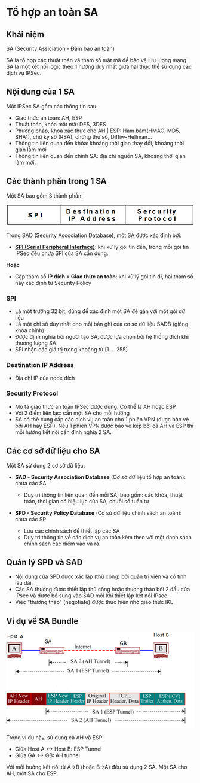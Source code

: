 # Tổ hợp an toàn SA

## Khái niệm
SA (Security Assiciation - Đảm bảo an toàn)

SA là tổ hợp các thuật toán và tham số mật mã để bảo vệ lưu lượng mạng. SA là một kết nối logic theo 1 hướng duy nhất giữa hai thực thể sử dụng các dịch vụ IPSec.

## Nội dung của 1 SA
Một IPSec SA gồm các thông tin sau:
- Giao thức an toàn: AH, ESP
- Thuật toán, khóa mật mã: DES, 3DES
- Phương pháp, khóa xác thực cho AH | ESP: Hàm băm(HMAC, MD5, SHA1), chữ ký số (RSA), chứng thư số, Diffiw-Hellman...
- Thông tin liên quan đến khóa: khoảng thời gian thay đổi, khoảng thời gian làm mới
- Thông tin liên quan đến chính SA: địa chỉ nguồn SA, khoảng thời gian làm mới.

## Các thành phần trong 1 SA
Một SA bao gồm 3 thành phần:

<img src="../images/Screenshot_12.png">

Trong SAD (Security Ascociation Database), một SA được xác định bởi:
- **[SPI (Serial Peripheral Interface)](https://vi.wikipedia.org/wiki/Serial_Peripheral_Interface)**: khi xử lý gói tin đến, trong mỗi gói tin IPSec đều chưa SPI của SA cần dùng.

**Hoặc**
- Cặp tham số **IP đích + Giao thức an toàn**: khi xử lý gói tin đi, hai tham số này xác định từ Security Policy

### SPI
- Là một trường 32 bit, dùng để xác định một SA để gắn với một gói dữ liệu
- Là một chỉ số duy nhất cho mỗi bản ghi của cơ sở dữ liệu SADB (giống khóa chính).
- Được định nghĩa bởi người tạo SA, được lựa chọn bởi hệ thống đích khi thương lượng SA
- SPI nhận các giá trị trong khoảng từ [1 … 255]

### Destination IP Address
- Địa chỉ IP của node đích

### Security Protocol
- Mô tả giao thức an toàn IPSec được dùng. Có thể là AH hoặc ESP
- Với 2 điểm liên lạc: cần một SA cho mỗi hướng
- SA có thể cung cấp các dịch vụ an toàn cho 1 phiên VPN (được bảo vệ bởi AH hay ESP). Nếu 1 phiên VPN được bảo vệ kép bởi cả AH và ESP thì mỗi hướng kết nói cần định nghĩa 2 SA.

## Các cơ sở dữ liệu cho SA
Một SA sử dụng 2 cơ sở dữ liệu:
- **SAD - Security Association Database** (Cơ sở dữ liệu tổ hợp an toàn): chứa các SA
    - Duy trì thông tin liên quan đến mỗi SA, bao gồm: các khóa, thuật toán, thời gian có hiệu lực của SA, chuỗi số tuần tự

- **SPD - Security Policy Database** (Cơ sử dữ liệu chính sách an toàn): chứa các SP
    - Lưu các chính sách để thiết lập các SA
    - Duy trì thông tin về các dịch vụ an toàn kèm theo với một danh sách chính sách các điểm vào và ra.

## Quản lý SPD và SAD
- Nội dung của SPD được xác lập (thủ công) bởi quản trị viên và có tính lâu dài.
- Các SA thường được thiết lập thủ công hoặc thương thảo bởi 2 đầu của IPsec và được bổ sung vào SAD mỗi khi thiết lập kết nối IPsec.
- Việc "thương thảo" (negotiate) được thực hiện nhờ giao thức IKE

## Ví dụ về SA Bundle
<img src="../images/Screenshot_13.png">

Trong ví dụ này, sử dụng cả AH và ESP:
- Giữa Host A <-> Host B: ESP Tunnel
- Giữa GA <-> GB: AH tunnel

Với mỗi hướng kết nối từ A->B (hoặc B->A) đều sử dụng 2 SA. Một SA cho AH, một SA cho ESP.


